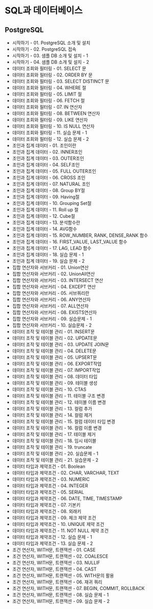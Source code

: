 # SQL과 데이터베이스

## PostgreSQL

* 시작하기 - 01. PostgreSQL 소개 및 설치
* 시작하기 - 02. PostgreSQL 접속
* 시작하기 - 03. 샘플 DB 소개 및 설치 - 1
* 시작하기 - 04. 샘플 DB 소개 및 설치 - 2
* 데이터 조회와 필터링 - 01. SELECT 문
* 데이터 조회와 필터링 - 02. ORDER BY 문
* 데이터 조회와 필터링 - 03. SELECT DISTINCT 문
* 데이터 조회와 필터링 - 04. WHERE 절
* 데이터 조회와 필터링 - 05. LIMIT 절
* 데이터 조회와 필터링 - 06. FETCH 절
* 데이터 조회와 필터링 - 07. IN 연산자
* 데이터 조회와 필터링 - 08. BETWEEN 연산자
* 데이터 조회와 필터링 - 09. LIKE 연산자
* 데이터 조회와 필터링 - 10. IS NULL 연산자
* 데이터 조회와 필터링 - 11. 실습 문제 - 1
* 데이터 조회와 필터링 - 12. 실습 문제 - 2
* 조인과 집계 데이터 - 01. 조인이란
* 조인과 집계 데이터 - 02. INNER조인
* 조인과 집계 데이터 - 03. OUTER조인
* 조인과 집계 데이터 - 04. SELF조인
* 조인과 집계 데이터 - 05. FULL OUTER조인
* 조인과 집계 데이터 - 06. CROSS 조인
* 조인과 집계 데이터 - 07. NATURAL 조인
* 조인과 집계 데이터 - 08. Group BY절
* 조인과 집계 데이터 - 09. Having절
* 조인과 집계 데이터 - 10. Grouping Set절
* 조인과 집계 데이터 - 11. Roll up 절
* 조인과 집계 데이터 - 12. Cube절
* 조인과 집계 데이터 - 13. 분석함수란
* 조인과 집계 데이터 - 14. AVG함수
* 조인과 집계 데이터 - 15. ROW_NUMBER, RANK, DENSE_RANK 함수
* 조인과 집계 데이터 - 16. FIRST_VALUE, LAST_VALUE 함수
* 조인과 집계 데이터 - 17. LAG, LEAD 함수
* 조인과 집계 데이터 - 18. 실습 문제 - 1
* 조인과 집계 데이터 - 19. 실습 문제 - 2
* 집합 연산자와 서브커리 - 01. Union연산
* 집합 연산자와 서브커리 - 02. UnionAll연산
* 집합 연산자와 서브커리 - 03. INTERSECT 연산
* 집합 연산자와 서브커리 - 04. EXCEPT 연산
* 집합 연산자와 서브커리 - 05. 서브쿼리란
* 집합 연산자와 서브커리 - 06. ANY연산자
* 집합 연산자와 서브커리 - 07. ALL연산자
* 집합 연산자와 서브커리 - 08. EXISTS연산자
* 집합 연산자와 서브커리 - 09. 실습문제 - 1
* 집합 연산자와 서브커리 - 10. 실습문제 - 2
* 데이터 조작 및 테이블 관리 - 01. INSERT문
* 데이터 조작 및 테이블 관리 - 02. UPDATE문
* 데이터 조작 및 테이블 관리 - 03. UPDATE JOIN문
* 데이터 조작 및 테이블 관리 - 04. DELETE문
* 데이터 조작 및 테이블 관리 - 05. UPSERT문
* 데이터 조작 및 테이블 관리 - 06. EXPORT작업
* 데이터 조작 및 테이블 관리 - 07. IMPORT작업
* 데이터 조작 및 테이블 관리 - 08. 데이터 타입
* 데이터 조작 및 테이블 관리 - 09. 테이블 생성
* 데이터 조작 및 테이블 관리 - 10. CTAS
* 데이터 조작 및 테이블 관리 - 11. 테이블 구조 변경
* 데이터 조작 및 테이블 관리 - 12. 테이블 이름 변경
* 데이터 조작 및 테이블 관리 - 13. 컬럼 추가
* 데이터 조작 및 테이블 관리 - 14. 컬럼 제거
* 데이터 조작 및 테이블 관리 - 15. 컬럼 데이터 타입 변경
* 데이터 조작 및 테이블 관리 - 16. 컬럼 이름 변경
* 데이터 조작 및 테이블 관리 - 17. 테이블 제거
* 데이터 조작 및 테이블 관리 - 18. 임시 테이블
* 데이터 조작 및 테이블 관리 - 19. truncate
* 데이터 조작 및 테이블 관리 - 20. 실습문제 - 1
* 데이터 조작 및 테이블 관리 - 21. 실습문제 - 2
* 데이터 타입과 제약조건 - 01. Boolean
* 데이터 타입과 제약조건 - 02. CHAR, VARCHAR, TEXT
* 데이터 타입과 제약조건 - 03. NUMERIC
* 데이터 타입과 제약조건 - 04. INTEGER
* 데이터 타입과 제약조건 - 05. SERIAL
* 데이터 타입과 제약조건 - 06. DATE, TIME, TIMESTAMP
* 데이터 타입과 제약조건 - 07. 기본키
* 데이터 타입과 제약조건 - 08. 외래키
* 데이터 타입과 제약조건 - 09. 체크 제약 조건
* 데이터 타입과 제약조건 - 10. UNIQUE 제약 조건
* 데이터 타입과 제약조건 - 11. NOT NULL 제약 조건
* 데이터 타입과 제약조건 - 12. 실습 문제 - 1
* 데이터 타입과 제약조건 - 13. 실습 문제 - 2
* 조건 연산자, WITH문, 트랜잭션 - 01. CASE
* 조건 연산자, WITH문, 트랜잭션 - 02. COALESCE
* 조건 연산자, WITH문, 트랜잭션 - 03. NULLIF
* 조건 연산자, WITH문, 트랜잭션 - 04. CAST
* 조건 연산자, WITH문, 트랜잭션 - 05. WITH문의 활용
* 조건 연산자, WITH문, 트랜잭션 - 06. 재귀 쿼리
* 조건 연산자, WITH문, 트랜잭션 - 07. BEGIN, COMMIT, ROLLBACK
* 조건 연산자, WITH문, 트랜잭션 - 08. 실습 문제 - 1
* 조건 연산자, WITH문, 트랜잭션 - 09. 실습 문제 - 2
